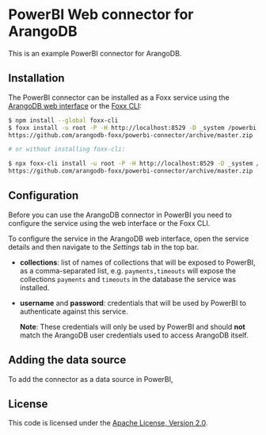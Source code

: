 # PowerBI Web connector for ArangoDB

This is an example PowerBI connector for ArangoDB.

## Installation

The PowerBI connector can be installed as a Foxx service using the
[ArangoDB web interface](https://docs.arangodb.com/latest/Manual/Programs/WebInterface/Services.html)
or the [Foxx CLI](https://github.com/arangodb/foxx-cli):

```sh
$ npm install --global foxx-cli
$ foxx install -u root -P -H http://localhost:8529 -D _system /powerbi \
https://github.com/arangodb-foxx/powerbi-connector/archive/master.zip

# or without installing foxx-cli:

$ npx foxx-cli install -u root -P -H http://localhost:8529 -D _system /powerbi \
https://github.com/arangodb-foxx/powerbi-connector/archive/master.zip
```

## Configuration

Before you can use the ArangoDB connector in PowerBI you need to configure the
service using the web interface or the Foxx CLI.

To configure the service in the ArangoDB web interface, open the service details
and then navigate to the _Settings_ tab in the top bar.

- **collections**: list of names of collections that will be exposed to PowerBI,
  as a comma-separated list, e.g. `payments,timeouts` will expose the collections
  `payments` and `timeouts` in the database the service was installed.

- **username** and **password**: credentials that will be used by PowerBI to
  authenticate against this service.

  **Note**: These credentials will only be used by PowerBI and should **not**
  match the ArangoDB user credentials used to access ArangoDB itself.

## Adding the data source

To add the connector as a data source in PowerBI,

## License

This code is licensed under the
[Apache License, Version 2.0](https://www.apache.org/licenses/LICENSE-2.0).
